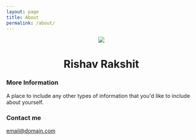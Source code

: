 ```yaml
---
layout: page
title: About
permalink: /about/
---
```


<div style="text-align:center"><img src ="src_photos/dp.jpg" /></div>
<div style="text-align:center"><h1>Rishav Rakshit</h1></div>

### More Information

A place to include any other types of information that you'd like to include about yourself.

### Contact me

[email@domain.com](mailto:email@domain.com)
